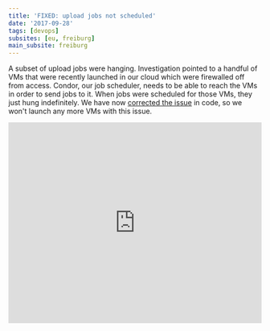 ```yaml
---
title: 'FIXED: upload jobs not scheduled'
date: '2017-09-28'
tags: [devops]
subsites: [eu, freiburg]
main_subsite: freiburg
---
```


A subset of upload jobs were hanging. Investigation pointed to a handful of VMs that were recently launched in our cloud which were firewalled off from access. Condor, our job scheduler, needs to be able to reach the VMs in order to send jobs to it. When jobs were scheduled for those VMs, they just hung indefinitely. We have now [corrected the issue](https://github.com/usegalaxy-eu/vgcn-infrastructure/commit/bee93bfddc6df37147defeeeacbe8e6c1ba77ca1) in code, so we won't launch any more VMs with this issue.

<iframe src="https://stats.usegalaxy.eu/dashboard-solo/snapshot/8wMDuICfchwO67RE5M9IWDK4ZGA87hhB?refresh=1m&orgId=1&panelId=5&theme=light" width="100%" height="400" frameborder="0"></iframe>

